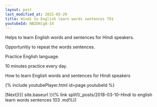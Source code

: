 ```yaml
---
layout: post
last_modified_at: 2021-03-29
title: Hindi to English learn words sentences 791 
youtubeId: NBZOkCgA-I4
---
```

 
 
Helps to learn English words and sentences for Hindi speakers.

Opportunitiy to repeat the words sentences. 

Practice English language. 
 
10 minutes practice every day. 
 
How to learn English words and sentences for Hindi speakers 
 
{% include youtubePlayer.html id=page.youtubeId %}
 
 
[Next]({{ site.baseurl }}{% link  split1/_posts/2018-03-10-Hindi to english learn words sentences 103 .md%})
 

